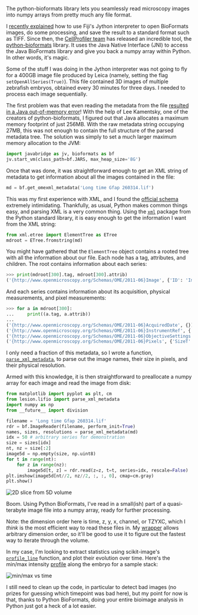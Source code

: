
The python-bioformats library lets you seamlessly read microscopy images
into numpy arrays from pretty much any file format.

I [recently explained](http://ilovesymposia.com/2014/01/15/fiji-jython) how to
use Fiji's Jython interpreter to open BioFormats images, do some processing,
and save the result to a standard format such as TIFF. Since then, the
[CellProfiler team](http://cellprofiler.org) has released an incredible tool,
the [python-bioformats](https://github.com/cellprofiler/python-bioformats)
library. It uses the Java Native Interface (JNI) to access the Java BioFormats
library and give you back a numpy array within Python. In other words, it's
magic.

Some of the stuff I was doing in the Jython interpreter was not going to fly
for a 400GB image file produced by Leica (namely, setting the flag
`setOpenAllSeries(True)`). This file contained 3D images of multiple zebrafish
embryos, obtained every 30 minutes for three days. I needed to process each
image sequentially.

The first problem was that even reading the metadata from the file [resulted
in a Java out-of-memory
error](https://github.com/CellProfiler/python-bioformats/issues/8)!
With the help of Lee Kamentsky, one of the
creators of python-bioformats, I figured out that Java allocates a maximum
memory footprint of just 256MB. With the raw metadata string occupying 27MB,
this was not enough to contain the full structure of the parsed metadata tree.
The solution was simply to set a much larger maximum memory allocation to the
JVM:

```python
import javabridge as jv, bioformats as bf
jv.start_vm(class_path=bf.JARS, max_heap_size='8G')
```

Once that was done, it was straightforward enough to get an XML string of
metadata to get information about all the images contained in the file:

```python
md = bf.get_omexml_metadata('Long time Gfap 260314.lif')
```

This was my first experience with XML, and I found the
[official schema](http://www.openmicroscopy.org/Schemas/OME/2011-06)
extremely intimidating. Thankfully, as usual, Python makes common things easy,
and parsing XML is a very common thing. Using the
[`xml`](https://docs.python.org/2/library/xml.etree.elementtree.html)
package from the Python standard library, it is easy enough to get the
information I want from the XML string:

```python
from xml.etree import ElementTree as ETree
mdroot = ETree.fromstring(md)
```

You might have gathered that the `ElementTree` object contains a rooted tree
with all the information about our file. Each node has a tag, attributes, and
children. The root contains information about each series:

```python
>>> print(mdroot[300].tag, mdroot[300].attrib)
('{http://www.openmicroscopy.org/Schemas/OME/2011-06}Image', {'ID': 'Image:121', 'Name': '41h to 47.5 hpSCI/Pos021_S001'})
```

And each series contains information about its acquisition, physical
measurements, and pixel measurements:

```python
>>> for a in mdroot[300]:
...     print((a.tag, a.attrib))
...
('{http://www.openmicroscopy.org/Schemas/OME/2011-06}AcquiredDate', {}),
('{http://www.openmicroscopy.org/Schemas/OME/2011-06}InstrumentRef', {'ID': 'Instrument:121'}),
('{http://www.openmicroscopy.org/Schemas/OME/2011-06}ObjectiveSettings', {'RefractiveIndex': '1.33', 'ID': 'Objective:121:0'}),
('{http://www.openmicroscopy.org/Schemas/OME/2011-06}Pixels', {'SizeT': '14', 'DimensionOrder': 'XYCZT', 'PhysicalSizeY': '0.445197265625', 'PhysicalSizeX': '0.445197265625', 'PhysicalSizeZ': '1.9912714979001302', 'SizeX': '1024', 'SizeY': '1024', 'SizeZ': '108', 'SizeC': '2', 'Type': 'uint8', 'ID': 'Pixels:121'})
```

I only need a fraction of this metadata, so I wrote a function,
[`parse_xml_metadata`](https://github.com/jni/lesion/blob/c3223687d35a7f81da7305e1e041f9c5a53104b1/lesion/lifio.py#L79),
to parse out the image names, their size in pixels, and their physical
resolution.

Armed with this knowledge, it is then straightforward to preallocate a numpy
array for each image and read the image from disk:

```python
from matplotlib import pyplot as plt, cm
from lesion.lifio import parse_xml_metadata
import numpy as np
from __future__ import division

filename = 'Long time Gfap 260314.lif'
rdr = bf.ImageReader(filename, perform_init=True)
names, sizes, resolutions = parse_xml_metadata(md)
idx = 50 # arbitrary series for demonstration
size = sizes[idx]
nt, nz = size[:2]
image5d = np.empty(size, np.uint8)
for t in range(nt):
    for z in range(nz):
        image5d[t, z] = rdr.read(z=z, t=t, series=idx, rescale=False)
plt.imshow(image5d[nt//2, nz//2, :, :, 0], cmap=cm.gray)
plt.show()
```

![2D slice from 5D
volume](http://ilovesymposia.files.wordpress.com/2014/08/embryo-image.png)

Boom. Using Python BioFormats, I've read in a small(ish) part of a
quasi-terabyte image file into a numpy array, ready for further processing.

Note: the dimension order here is time, z, y, x, channel, or TZYXC, which I
*think* is the most efficient way to read these files in. My
[wrapper](https://github.com/jni/lesion/blob/c3223687d35a7f81da7305e1e041f9c5a53104b1/lesion/lifio.py#L181)
allows arbitrary dimension order, so it'll be good to use it to figure out the
fastest way to iterate through the volume.

In my case, I'm looking to extract statistics using scikit-image's
[`profile_line`](https://github.com/scikit-image/scikit-image/blob/master/skimage/measure/profile.py)
function, and plot their evolution over time. Here's the min/max intensity
[profile](https://github.com/jni/lesion/blob/c3223687d35a7f81da7305e1e041f9c5a53104b1/lesion/trace.py)
along the embryo for a sample stack:

![min/max vs
time](http://ilovesymposia.files.wordpress.com/2014/08/position02.png)

I still need to clean up the code, in particular to detect bad images (no
prizes for guessing which timepoint was bad here), but my point for now is that,
thanks to Python BioFormats, doing your entire bioimage analysis in Python just
got a heck of a lot easier.
